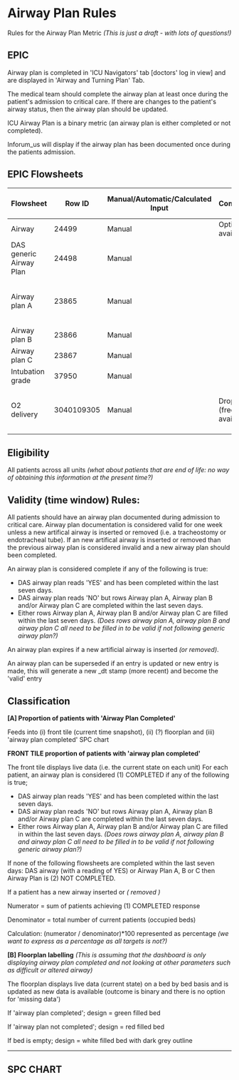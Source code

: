 # Airway Plan Rules 
Rules for the Airway Plan Metric *(This is just a draft - with lots of questions!)*

## EPIC
Airway plan is completed in 'ICU Navigators' tab [doctors' log in view] and are displayed in 'Airway and Turning Plan' Tab.

The medical team should complete the airway plan at least once during the patient's admission to critical care.  If there are changes to the patient's airway status, then the airway plan should be updated.

ICU Airway Plan is a binary metric (an airway plan is either completed or not completed).

Inforum_us will display if the airway plan has been documented once during the patients admission.

## EPIC Flowsheets

 | Flowsheet | Row ID | Manual/Automatic/Calculated Input | Comments | Expected documentation frequency|
 |-|-|-|-|-|
|Airway| 24499| Manual| Options available| |
| DAS generic Airway Plan | 24498 | Manual| | At least once an admission|
| Airway plan A | 23865 | Manual ||Once an admission (if DAS airway plan parameter is no)|
| Airway plan B| 23866|Manual| | |
| Airway plan C | 23867|Manual | | |
|Intubation grade| 37950| Manual | | |
|O2 delivery|3040109305|Manual| Drop down (free text available)| Hourly (varies depending on patient's clinical condition)|


## Eligibility
All patients across all units *(what about patients that are end of life: no way of obtaining this information at the present time?)*

## Validity (time window) Rules: 

All patients should have an airway plan documented during admission to critical care. Airway plan documentation is considered valid for one week unless a new artifical airway is inserted or removed (i.e. a tracheostomy or endotracheal tube). If an new artifical airway is inserted or removed than the previous airway plan is considered invalid and a new airway plan should been completed.

An airway plan is considered complete if any of the following is true:
 - DAS airway plan reads 'YES' and has been completed within the last seven days.
 - DAS airway plan reads 'NO' but rows Airway plan A, Airway plan B and/or Airway plan C are completed within the last seven days.
 - Either rows Airway plan A, Airway plan B and/or Airway plan C are filled within the last seven days.
   *(Does rows airway plan A, airway plan B and airway plan C all need to be filled in to be valid if not following generic airway plan?)*

An airway plan expires if a new artificial airway is inserted *(or removed)*.

An airway plan can be superseded if an entry is updated or new entry is made, this will generate a new _dt stamp (more recent) and become the 'valid' entry

## Classification

**[A] Proportion of patients with 'Airway Plan Completed'**

Feeds into (i) front tile (current time snapshot), (ii) (?) floorplan and (iii) 'airway plan completed' SPC chart

**FRONT TILE proportion of patients with 'airway plan completed'**

The front tile displays live data (i.e. the current state on each unit)
For each patient, an airway plan is considered (1) COMPLETED if any of the following is true;

 - DAS airway plan reads 'YES' and has been completed within the last seven days.
 - DAS airway plan reads 'NO' but rows Airway plan A, Airway plan B and/or Airway plan C are completed within the last seven days.
 - Either rows Airway plan A, Airway plan B and/or Airway plan C are filled in within the last seven days.
   *(Does rows airway plan A, airway plan B and airway plan C all need to be filled in to be valid if not following generic airway plan?)*

If none of the following flowsheets are completed within the last seven days: DAS airway (with a reading of YES) or Airway Plan A, B or C then Airway Plan is (2) NOT COMPLETED.

If a patient has a new airway inserted or *( removed )* 

Numerator = sum of patients achieving (1) COMPLETED response

Denominator = total number of current patients (occupied beds)

Calculation: (numerator / denominator)*100 represented as percentage *(we want to express as a percentage as all targets is not?)*

**[B] Floorplan labelling** *(This is assuming that the dashboard is only displaying airway plan completed and not looking at other parameters such as difficult or altered airway)*

The floorplan displays live data (current state) on a bed by bed basis and is updated as new data is available (outcome is binary and there is no option for 'missing data')

If 'airway plan completed'; design = green filled bed

If 'airway plan not completed'; design = red filled bed

If bed is empty; design = white filled bed with dark grey outline

---
## SPC CHART








